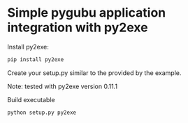 # Simple pygubu application integration with py2exe

Install py2exe:

```bash
pip install py2exe
```

Create your setup.py similar to the provided by the example.

Note: tested with py2exe version 0.11.1

Build executable

```bash
python setup.py py2exe
```

